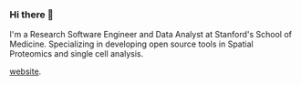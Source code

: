 ### Hi there 👋

<!--
**srivarra/srivarra** is a ✨ _special_ ✨ repository because its `README.md` (this file) appears on your GitHub profile.
-->

I'm a Research Software Engineer and Data Analyst at Stanford's School of Medicine. Specializing in developing open source tools in Spatial Proteomics and single cell analysis.

[website][srivarra-dev].

[srivarra-dev]: https://www.srivarra.dev/
